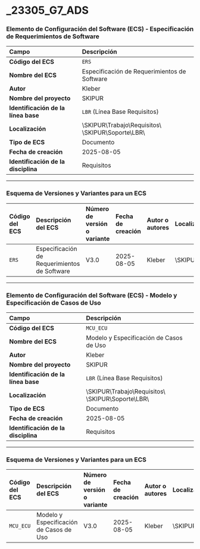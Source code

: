# _23305_G7_ADS

### Elemento de Configuración del Software (ECS) - Especificación de Requerimientos de Software

| Campo | Descripción |
| :--- | :--- |
| **Código del ECS** | `ERS` |
| **Nombre del ECS** | Especificación de Requerimientos de Software |
| **Autor** | Kleber |
| **Nombre del proyecto** | SKIPUR |
| **Identificación de la línea base** | `LBR` (Línea Base Requisitos) |
| **Localización** | \\SKIPUR\\Trabajo\\Requisitos\\<br>\\SKIPUR\\Soporte\\LBR\\ |
| **Tipo de ECS** | Documento |
| **Fecha de creación** | 2025-08-05 |
| **Identificación de la disciplina** | Requisitos |

---

### Esquema de Versiones y Variantes para un ECS

| Código del ECS | Descripción del ECS | Número de versión o variante | Fecha de creación | Autor o autores | Localización | Observación | Variante de requisitos de usuario | Variante de plataforma |
| :--- | :--- | :--- | :--- | :--- | :--- | :--- | :--- | :--- |
| `ERS` | Especificación de Requerimientos de Software | V3.0 | 2025-08-05 | Kleber | \\SKIPUR\\Trabajo\\Requisitos\\ | Tercera versión del documento. | N/A | N/A |

---

### Elemento de Configuración del Software (ECS) - Modelo y Especificación de Casos de Uso

| Campo | Descripción |
| :--- | :--- |
| **Código del ECS** | `MCU_ECU` |
| **Nombre del ECS** | Modelo y Especificación de Casos de Uso |
| **Autor** | Kleber |
| **Nombre del proyecto** | SKIPUR |
| **Identificación de la línea base** | `LBR` (Línea Base Requisitos) |
| **Localización** | \\SKIPUR\\Trabajo\\Requisitos\\<br>\\SKIPUR\\Soporte\\LBR\\ |
| **Tipo de ECS** | Documento |
| **Fecha de creación** | 2025-08-05 |
| **Identificación de la disciplina** | Requisitos |

---

### Esquema de Versiones y Variantes para un ECS

| Código del ECS | Descripción del ECS | Número de versión o variante | Fecha de creación | Autor o autores | Localización | Observación | Variante de requisitos de usuario | Variante de plataforma |
| :--- | :--- | :--- | :--- | :--- | :--- | :--- | :--- | :--- |
| `MCU_ECU` | Modelo y Especificación de Casos de Uso | V3.0 | 2025-08-05 | Kleber | \\SKIPUR\\Trabajo\\Requisitos\\ | Tercera versión del documento. | N/A | N/A |